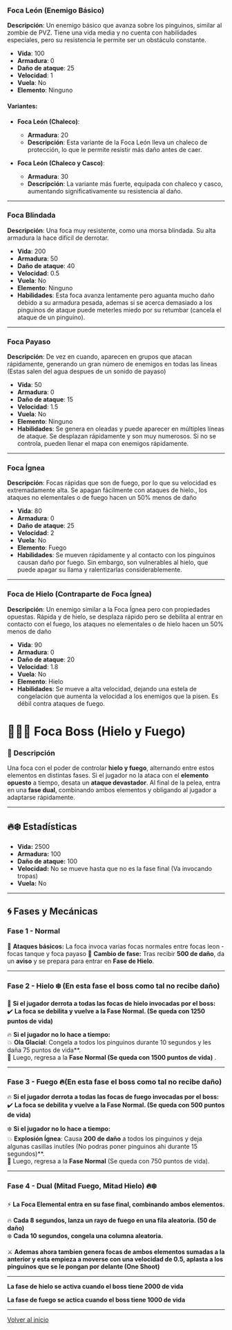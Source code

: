 ### Foca León (Enemigo Básico)
**Descripción**: Un enemigo básico que avanza sobre los pinguinos, similar al zombie de PVZ. Tiene una vida media y no cuenta con habilidades especiales, pero su resistencia le permite ser un obstáculo constante.

- **Vida**: 100
- **Armadura**: 0
- **Daño de ataque**: 25
- **Velocidad**: 1
- **Vuela**: No
- **Elemento**: Ninguno

#### Variantes:
- **Foca León (Chaleco)**:
  - **Armadura**: 20
  - **Descripción**: Esta variante de la Foca León lleva un chaleco de protección, lo que le permite resistir más daño antes de caer.

- **Foca León (Chaleco y Casco)**:
  - **Armadura**: 30
  - **Descripción**: La variante más fuerte, equipada con chaleco y casco, aumentando significativamente su resistencia al daño.

---

### Foca Blindada
**Descripción**: Una foca muy resistente, como una morsa blindada. Su alta armadura la hace difícil de derrotar.

- **Vida**: 200
- **Armadura**: 50
- **Daño de ataque**: 40
- **Velocidad**: 0.5
- **Vuela**: No
- **Elemento**: Ninguno
- **Habilidades**: Esta foca avanza lentamente pero aguanta mucho daño debido a su armadura pesada, ademas si se acerca demasiado a los pinguinos de ataque puede meterles miedo por su retumbar (cancela el ataque de un pinguino).

---

### Foca Payaso
**Descripción**: De vez en cuando, aparecen en grupos que atacan rápidamente, generando un gran número de enemigos en todas las lineas (Estas salen del agua despues de un sonido de payaso)

- **Vida**: 50
- **Armadura**: 0
- **Daño de ataque**: 15
- **Velocidad**: 1.5
- **Vuela**: No
- **Elemento**: Ninguno
- **Habilidades**: Se genera en oleadas y puede aparecer en múltiples líneas de ataque. Se desplazan rápidamente y son muy numerosos. Si no se controla, pueden llenar el mapa con enemigos rápidamente.

---

### Foca Ígnea
**Descripción**: Focas rápidas que son de fuego, por lo que su velocidad es extremadamente alta. Se apagan fácilmente con ataques de hielo., los ataques no elementales o de fuego hacen un 50% menos de daño

- **Vida**: 80
- **Armadura**: 0
- **Daño de ataque**: 25
- **Velocidad**: 2
- **Vuela**: No
- **Elemento**: Fuego
- **Habilidades**: Se mueven rápidamente y al contacto con los pinguinos causan daño por fuego. Sin embargo, son vulnerables al hielo, que puede apagar su llama y ralentizarlas considerablemente.
  
---

### Foca de Hielo (Contraparte de Foca Ígnea)
**Descripción**: Un enemigo similar a la Foca Ígnea pero con propiedades opuestas. Rápida y de hielo, se desplaza rápido pero se debilita al entrar en contacto con el fuego, los ataques no elementales o de hielo hacen un 50% menos de daño

- **Vida**: 90
- **Armadura**: 0
- **Daño de ataque**: 20
- **Velocidad**: 1.8
- **Vuela**: No
- **Elemento**: Hielo
- **Habilidades**: Se mueve a alta velocidad, dejando una estela de congelación que aumenta la velocidad a los enemigos que la pisen. Es débil contra ataques de fuego.


# 🐻‍❄️🔥 Foca Boss (Hielo y Fuego)

### 📜 **Descripción**
Una foca con el poder de controlar **hielo y fuego**, alternando entre estos elementos en distintas fases. Si el jugador no la ataca con el **elemento opuesto** a tiempo, desata un **ataque devastador**. Al final de la pelea, entra en una **fase dual**, combinando ambos elementos y obligando al jugador a adaptarse rápidamente.

---

## 🔥❄️ **Estadísticas**
- **Vida:** 2500  
- **Armadura:** 100  
- **Daño de ataque:** 100  
- **Velocidad:** No se mueve hasta que no es la fase final (Va invocando tropas)  
- **Vuela:** No  

---

## 🌀 **Fases y Mecánicas**

### **Fase 1 - Normal**
🔹 **Ataques básicos:** La foca invoca varias focas normales entre focas leon - focas tanque y foca payaso
🔹 **Cambio de fase:** Tras recibir **500 de daño**, da un **aviso** y se prepara para entrar en **Fase de Hielo**.  

---

### **Fase 2 - Hielo ❄️** (En esta fase el boss como tal no recibe daño)
🧊 **Si el jugador derrota a todas las focas de hielo invocadas por el boss:**  
✔️ **La foca se debilita y vuelve a la Fase Normal. (Se queda con 1250 puntos de vida)**  

🔥 **Si el jugador no lo hace a tiempo:**  
💥 **Ola Glacial**: Congela a todos los pinguinos durante 10 segundos y les daña 75 puntos de vida**.  
🔄 Luego, regresa a la **Fase Normal (Se queda con 1500 puntos de vida)** .  

---

### **Fase 3 - Fuego 🔥**(En esta fase el boss como tal no recibe daño)
🔥 **Si el jugador derrota a todas las focas de fuego invocadas por el boss:**  
✔️ **La foca se debilita y vuelve a la Fase Normal. (Se queda con 500 puntos de vida)**  

❄️ **Si el jugador no lo hace a tiempo:**  
💥 **Explosión Ígnea**: Causa **200 de daño** a todos los pinguinos y deja algunas casillas inutiles (No podras poner pinguinos ahi durante 15 segundos)**.  
🔄 Luego, regresa a la **Fase Normal** (Se queda con 750 puntos de vida).  

---

### **Fase 4 - Dual (Mitad Fuego, Mitad Hielo) 🔥❄️**
⚡ **La Foca Elemental entra en su fase final, combinando ambos elementos.**  

🔥 **Cada 8 segundos, lanza un rayo de fuego en una fila aleatoria. (50 de daño)**  
❄️ **Cada 10 segundos, congela una columna aleatoria.**  

⚔️ **Ademas ahora tambien genera focas de ambos elementos sumadas a la anterior y esta empieza a moverse con una velocidad de 0.5, aplasta a los pinguinos que se le pongan por delante (One Shoot)**  

---

**La fase de hielo se activa cuando el boss tiene 2000 de vida**

**La fase de fuego se actica cuando el boss tiene 1000 de vida**

---
[Volver al inicio](../README.md)

